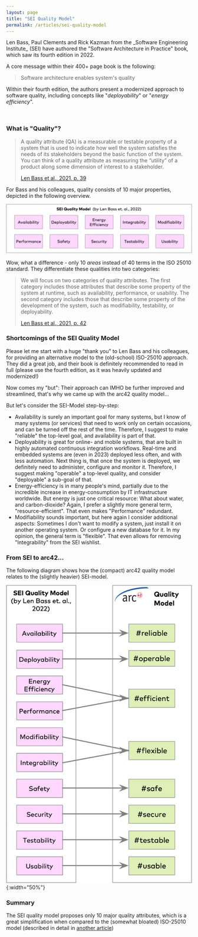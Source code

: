 ```yaml
---
layout: page
title: "SEI Quality Model"
permalink: /articles/sei-quality-model
---
```


<div class="arc42-help" markdown="1">
Len Bass, Paul Clements and Rick Kazman from the _Software Engineering Institute_ (SEI) have authored the "Software Architecture in Practice" book, which saw its fourth edition in 2022.

A core message within their 400+ page book is the following:

>Software architecture enables system's quality

Within their fourth edition, the authors present a modernized approach to software quality, including concepts like "_deployability_" or "_energy efficiency_".

</div><br>


### What is "Quality"?

>A quality attribute (QA) is a measurable or testable property of a system that is used to indicate how well the system satisfies the needs of its stakeholders beyond the basic function of the system. 
>You can think of a quality attribute as measuring the “utility” of a product along some dimension of interest to a stakeholder.
>
>[Len Bass et al., 2021, p. 39](/references/#bass2021software)


For Bass and his colleagues, quality consists of 10 major properties, depicted in the following overview.

![10-top level quality attributes from SEI](/images/articles/sei-2022/sei-quality-model-v2022.png)

Wow, what a difference - only 10 _areas_ instead of 40 terms in the ISO 25010 standard.
They differentiate these qualities into two categories:

>We will focus on two categories of quality attributes. The first category includes those attributes that describe some property of the system at runtime, such as availability, performance, or usability. 
>The second category includes those that describe some property of the development of the system, such as modifiability, testability, or deployability.
>
>[Len Bass et al., 2021, p. 42](/references/#bass2021software)

### Shortcomings of the SEI Quality Model

Please let me start with a huge "thank you" to Len Bass and his colleagues, for providing an alternative model to the (old-school) ISO-25010 approach. 
They did a great job, and their book is definitely recommended to read in full (please use the fourth edition, as it was heavily updated and modernized!)

Now comes my "but": Their approach can IMHO be further improved and streamlined, that's why we came up with the arc42 quality model...

But let's consider the SEI-Model step-by-step:


* Availability is surely an important goal for many systems, but I know of many systems (or services) that need to work only on certain occasions, and can be turned off the rest of the time. Therefore, I suggest to make "reliable" the top-level goal, and availability is part of that.
* Deployability is great for online- and mobile systems, that are built in highly automated continuous integration workflows. Real-time and embedded systems are (even in 2023) deployed less often, and with less automation. Next thing is, that once the system is deployed, we definitely need to administer, configure and monitor it. Therefore, I suggest making "operable" a top-level quality, and consider "deployable" a sub-goal of that.
* Energy-efficiency is in many people's mind, partially due to the incredible increase in energy-consumption by IT infrastructure worldwide. But energy is just one critical resource: What about water, and carbon-dioxide? Again, I prefer a slightly more general term, "resource-efficient". That even makes "Performance" redundant.
* Modifiability sounds important, but here again I consider additional aspects: Sometimes I don't want to modify a system, just install it on another operating system. Or configure a new database for it. In my opinion, the general term is "flexible". That even allows for removing "Integrability" from the SEI wishlist.
  
### From SEI to arc42...

The following diagram shows how the (compact) arc42 quality model relates to the (slightly heavier) SEI-model.

![from SEI-model to arc42-quality-model](/images/articles/sei-2022/sei-to-arc42qm.png){:width="50%"}



### Summary
The SEI quality model proposes only 10 major quality attributes, which is a great simplification when compared to the (somewhat bloated) ISO-25010 model (described in detail in [another article](/articles/iso-25010-shortcomings))